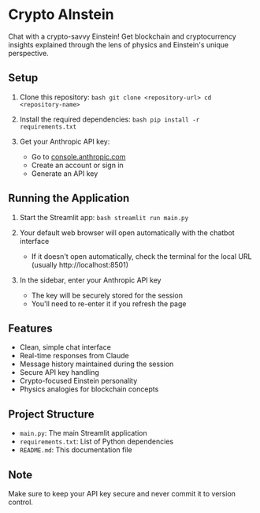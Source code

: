 # Crypto AInstein

Chat with a crypto-savvy Einstein! Get blockchain and cryptocurrency insights explained through the lens of physics and Einstein's unique perspective.

## Setup

1. Clone this repository:   ```bash
   git clone <repository-url>
   cd <repository-name>   ```

2. Install the required dependencies:   ```bash
   pip install -r requirements.txt   ```

3. Get your Anthropic API key:
   - Go to [console.anthropic.com](https://console.anthropic.com/)
   - Create an account or sign in
   - Generate an API key

## Running the Application

1. Start the Streamlit app:   ```bash
   streamlit run main.py   ```

2. Your default web browser will open automatically with the chatbot interface
   - If it doesn't open automatically, check the terminal for the local URL (usually http://localhost:8501)

3. In the sidebar, enter your Anthropic API key
   - The key will be securely stored for the session
   - You'll need to re-enter it if you refresh the page

## Features

- Clean, simple chat interface
- Real-time responses from Claude
- Message history maintained during the session
- Secure API key handling
- Crypto-focused Einstein personality
- Physics analogies for blockchain concepts

## Project Structure

- `main.py`: The main Streamlit application
- `requirements.txt`: List of Python dependencies
- `README.md`: This documentation file

## Note

Make sure to keep your API key secure and never commit it to version control.